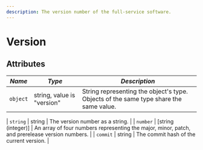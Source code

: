 ```yaml
---
description: The version number of the full-service software.
---
```


# Version

## Attributes

| _Name_   | _Type_                     | _Description_                                                                         |
| -------- | -------------------------- | ------------------------------------------------------------------------------------- |
| `object` | string, value is "version" | String representing the object's type. Objects of the same type share the same value. |

\| `string` | string | The version number as a string. | | `number` | \[string (integer)] | An array of four numbers representing the major, minor, patch, and prerelease version numbers. | | `commit` | string | The commit hash of the current version. |
